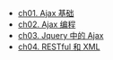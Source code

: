 - [ch01. Ajax 基础](ch01%20Ajax%20基础.md)
- [ch02. Ajax 编程](ch01%20Ajax%20基础%20Ajax%20编程.md)
- [ch03. Jquery 中的 Ajax](ch03%20Jquery%20中的%20Ajax.md)
- [ch04. RESTful 和 XML](ch04%20RESTful%20和%20XML.md)
